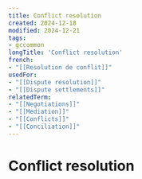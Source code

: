 ```yaml
---
title: Conflict resolution
created: 2024-12-18
modified: 2024-12-21
tags:
- gccommon
longTitle: 'Conflict resolution'
french:
- "[[Resolution de conflit]]"
usedFor:
- "[[Dispute resolution]]"
- "[[Dispute settlements]]"
relatedTerm:
- "[[Negotiations]]"
- "[[Mediation]]"
- "[[Conflicts]]"
- "[[Conciliation]]"
---
```

# Conflict resolution
